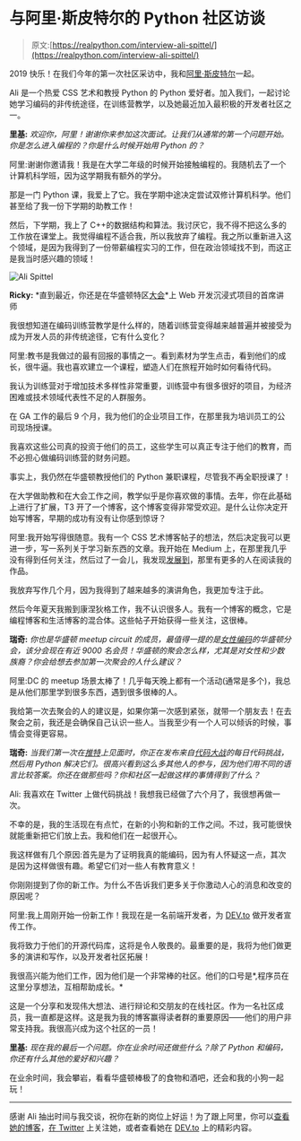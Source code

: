 # 与阿里·斯皮特尔的 Python 社区访谈

> 原文:[https://realpython.com/interview-ali-spittel/](https://realpython.com/interview-ali-spittel/)

2019 快乐！在我们今年的第一次社区采访中，我和[阿里·斯皮特尔](https://www.alispit.tel/#/)一起。

Ali 是一个热爱 CSS 艺术和教授 Python 的 Python 爱好者。加入我们，一起讨论她学习编码的非传统途径，在训练营教学，以及她最近加入最积极的开发者社区之一。

**里基:** *欢迎你，阿里！谢谢你来参加这次面试。让我们从通常的第一个问题开始。你是怎么进入编程的？你是什么时候开始用 Python 的？*

阿里:谢谢你邀请我！我是在大学二年级的时候开始接触编程的。我随机去了一个计算机科学班，因为这学期我有额外的学分。

那是一门 Python 课，我爱上了它。我在学期中途决定尝试双修计算机科学。他们甚至给了我一份下学期的助教工作！

然后，下学期，我上了 C++的数据结构和算法。我讨厌它，我不得不把这么多的工作放在课堂上。我觉得编程不适合我，所以我放弃了编程。我之所以重新进入这个领域，是因为我得到了一份带薪编程实习的工作，但在政治领域找不到，而这正是我当时感兴趣的领域！

![Ali Spittel](../Images/4f2a5c57888f42a863ea8848f94c53aa.png)

**Ricky:** *直到最近，你还是在华盛顿特区[大会](https://generalassemb.ly/)*上 Web 开发沉浸式项目的首席讲师

我很想知道在编码训练营教学是什么样的，随着训练营变得越来越普遍并被接受为成为开发人员的非传统途径，它有什么变化？

阿里:教书是我做过的最有回报的事情之一。看到素材为学生点击，看到他们的成长，很牛逼。我也喜欢建立一个课程，塑造人们在旅程开始时如何看待代码。

我认为训练营对于增加技术多样性非常重要，训练营中有很多很好的项目，为经济困难或技术领域代表性不足的人群服务。

在 GA 工作的最后 9 个月，我为他们的企业项目工作，在那里我为培训员工的公司现场授课。

我喜欢这些公司真的投资于他们的员工，这些学生可以真正专注于他们的教育，而不必担心做编码训练营的财务问题。

事实上，我仍然在华盛顿教授他们的 Python 兼职课程，尽管我不再全职授课了！

在大学做助教和在大会工作之间，教学似乎是你喜欢做的事情。去年，你在此基础上进行了扩展，T3 开了一个博客，这个博客变得非常受欢迎。是什么让你决定开始写博客，早期的成功有没有让你感到惊讶？

阿里:我开始写得很随意。我有一个 CSS 艺术博客帖子的想法，然后决定我可以更进一步，写一系列关于学习新东西的文章。我开始在 Medium 上，在那里我几乎没有得到任何关注，然后过了一会儿，我发现[发展到](https://dev.to/)，那里有更多的人在阅读我的作品。

我放弃写作几个月，因为我得到了越来越多的演讲角色，我更加专注于此。

然后今年夏天我搬到康涅狄格工作，我不认识很多人。我有一个博客的概念，它是编程博客和生活博客的混合体。这些帖子开始获得一些关注，这很棒。

**瑞奇:** *你也是华盛顿 meetup circuit 的成员，最值得一提的是[女性编码](https://twitter.com/WomenWhoCodeDC)的华盛顿分会，该分会现在有近 9000 名会员！华盛顿的聚会怎么样，尤其是对女性和少数族裔？你会给想去参加第一次聚会的人什么建议？*

阿里:DC 的 meetup 场景太棒了！几乎每天晚上都有一个活动(通常是多个)，我总是从他们那里学到很多东西，遇到很多很棒的人。

我给第一次去聚会的人的建议是，如果你第一次感到紧张，就带一个朋友去！在去聚会之前，我还是会确保自己认识一些人。当我至少有一个人可以倾诉的时候，事情会变得更容易。

**瑞奇:** *当我们第一次在[推特](https://twitter.com/ASpittel)上见面时，你正在发布来自[代码大战](https://www.codewars.com/)的每日代码挑战，然后用 Python 解决它们。很高兴看到这么多其他人的参与，因为他们用不同的语言比较答案。你还在做那些吗？你和社区一起做这样的事情得到了什么？*

Ali: 我喜欢在 Twitter 上做代码挑战！我想我已经做了六个月了，我很想再做一次。

不幸的是，我的生活现在有点忙，在新的小狗和新的工作之间。不过，我可能很快就能重新把它们放上去。我和他们在一起很开心。

我这样做有几个原因:首先是为了证明我真的能编码，因为有人怀疑这一点，其次是因为这样做很有趣。希望它们对一些人有教育意义！

你刚刚提到了你的新工作。为什么不告诉我们更多关于你激动人心的消息和改变的原因呢？

阿里:我上周刚开始一份新工作！我现在是一名前端开发者，为 [DEV.to](https://dev.to/) 做开发者宣传工作。

我将致力于他们的开源代码库，这将是令人敬畏的。最重要的是，我将为他们做更多的演讲和写作，以及开发者社区拓展！

我很高兴能为他们工作，因为他们是一个非常棒的社区。他们的口号是*,程序员在这里分享想法，互相帮助成长。*

这是一个分享和发现伟大想法、进行辩论和交朋友的在线社区。作为一名社区成员，我一直都是这样。这是我为我的博客赢得读者群的重要原因——他们的用户非常支持我。我很高兴成为这个社区的一员！

**里基:** *现在我的最后一个问题。你在业余时间还做些什么？除了 Python 和编码，你还有什么其他的爱好和兴趣？*

在业余时间，我会攀岩，看看华盛顿棒极了的食物和酒吧，还会和我的小狗一起玩！

* * *

感谢 Ali 抽出时间与我交谈，祝你在新的岗位上好运！为了跟上阿里，你可以[查看她的博客](https://zen-of-programming.com/)，[在 Twitter](https://twitter.com/ASpittel) 上关注她，或者查看她在 [DEV.to](https://dev.to/aspittel) 上的精彩内容。
